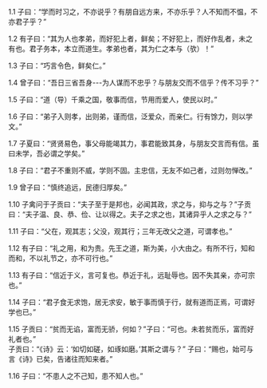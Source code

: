 1.1 子曰：“学而时习之，不亦说乎？有朋自远方来，不亦乐乎？人不知而不愠，不亦君子乎？”

1.2 有子曰：“其为人也孝弟，而好犯上者，鲜矣；不好犯上，而好作乱者，未之有也。君子务本，本立而道生。孝弟也者，其为仁之本与（欤）！”

1.3 子曰：“巧言令色，鲜矣仁。”

1.4 曾子曰：“吾日三省吾身---为人谋而不忠乎？与朋友交而不信乎？传不习乎？”

1.5 子曰：“道（导）千乘之国，敬事而信，节用而爱人，使民以时。”

1.6 子曰：“弟子入则孝，出则弟，谨而信，泛爱众，而亲仁。行有馀力，则以学文。” 

1.7 子夏曰：“贤贤易色，事父母能竭其力，事君能致其身，与朋友交言而有信。虽曰未学，吾必谓之学矣。”

1.8 子曰：“君子不重则不威，学则不固。主忠信，无友不如己者，过则勿惮改。”

1.9 曾子曰：“慎终追远，民德归厚矣。”

1.10 子禽问于子贡曰：“夫子至于是邦也，必闻其政，求之与，抑与之与？”子贡曰：“夫子温、良、恭、俭、让以得之。夫子之求之也，其诸异乎人之求之与？”

1.11 子曰：“父在，观其志；父没，观其行；三年无改父之道，可谓孝也。”

1.12 有子曰：“礼之用，和为贵。先王之道，斯为美，小大由之。有所不行，知和而和，不以礼节之，亦不可行也。”

1.13 有子曰：“信近于义，言可复也。恭近于礼，远耻辱也。因不失其亲，亦可宗也。”

1.14 子曰：“君子食无求饱，居无求安，敏于事而慎于行，就有道而正焉，可谓好学也已。”

1.15 子贡曰：“贫而无谄，富而无骄，何如？”子曰：“可也。未若贫而乐，富而好礼者也。”     
子贡曰：“《诗》云：‘如切如磋，如琢如磨。’其斯之谓与？” 子曰：“赐也，始可与言《诗》已矣，告诸往而知来者。”

1.16  子曰：“不患人之不己知，患不知人也。”
